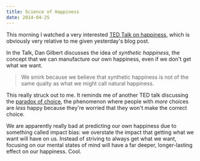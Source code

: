 ```yaml
---
title: Science of Happiness
date: 2014-04-25
---
```



This morning I watched a very interested [TED Talk on happiness](http://www.ted.com/talks/dan_gilbert_asks_why_are_we_happy), which is obviously very relative to me given yesterday's blog post.

In the Talk, Dan Gilbert discusses the idea of _synthetic happiness_, the concept that we can manufacture our own happiness, even if we don't get what we want.

> We smirk because we believe that synthetic happiness is not of the same qualty as what we might call natural happiness.

This really struck out to me. It reminds me of another TED talk discussing the [paradox of choice](http://www.ted.com/talks/barry_schwartz_on_the_paradox_of_choice), the phenomenon where people with _more_ choices are _less_ happy because they're worried that they won't make the correct choice.

We are apparently really bad at predicting our own happiness due to something called impact bias: we overstate the impact that getting what we want will have on us. Instead of striving to always get what we want, focusing on our mental states of mind will have a far deeper, longer-lasting effect on our happiness. Cool.


  